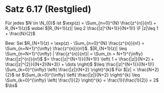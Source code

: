 # Satz 6.17 (Restglied)

Für jedes $N \in \N_{0}$ ist $\exp(z) = \Sum_{n=0}^{N} \frac{z^{n}}{n!} + R_{N+1}(z)$
wobei $|R_{N+1}(z)| \leq 2 \frac{|z|^{N+1}}{(N+1)!} \F |z|\leq 1 + \frac{N}{2}$ 

Bew:
Sei $R_{N+1}(z) = \exp(z) - \Sum_{n=0}^{N} \frac{z^{n}}{n!} = \Sum_{n=N+1}^{\infty} \frac{z^{n}}{n!}$.
$|R_{N+1}(z)| \leq \Sum_{n=N+1}^{\infty} | \frac{z^{n}}{n!}| = \Sum_{n = N+1}^{\infty} \frac{|z|^{n}}{n!}$
$= \frac{|z|^{N+1}}{(N+1)!} \left( 1 + \frac{|z|}{N+2} + \frac{|z|^{2}}{(N+2)(N+3)} + \dots \right)$
$\leq \frac{|z|^{N+1}}{(N+1)!} \Sum_{k=0}^{\infty} \left( \frac{|z|}{N+2} \right)^{k}$ 
Für $|z| < \frac{N+2}{2}$ ist $\Sum_{k=0}^{\infty} \left( \frac{|z|}{N+2} \right)^{k} \leq \Sum_{k=0}^{\infty} \left( \frac{1}{2} \right)^{k} = \frac{1}{\frac{1}{2}} = 2$ 
$\bs$ 
